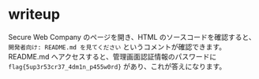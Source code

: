# writeup

Secure Web Company のページを開き、HTML のソースコードを確認すると、`開発者向け: README.md を見てください` というコメントが確認できます。
README.md へアクセスすると、管理画面認証情報のパスワードに `flag{5up3r53cr37_4dm1n_p455w0rd}` があり、これが答えになります。

